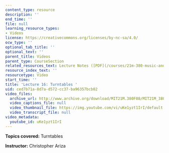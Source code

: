 ```yaml
---
content_type: resource
description: ''
end_time: ''
file: null
learning_resource_types:
- Videos
license: https://creativecommons.org/licenses/by-nc-sa/4.0/
ocw_type: ''
optional_tab_title: ''
optional_text: ''
parent_title: Videos
parent_type: CourseSection
related_resources_text: Lecture Notes ([PDF](/courses/21m-380-music-and-technology-contemporary-history-and-aesthetics-fall-2009/resources/mit21m_380f09_lec16))
resource_index_text: ''
resourcetype: Video
start_time: ''
title: 'Lecture 16: Turntables '
uid: ced7b71a-8d7a-d572-cc37-ba96357bcb02
video_files:
  archive_url: http://www.archive.org/download/MIT21M.380F08/MIT21M_380F09_lec16_300k.mp4
  video_captions_file: null
  video_thumbnail_file: https://img.youtube.com/vi/uKe1yzt1IrI/default.jpg
  video_transcript_file: null
video_metadata:
  youtube_id: uKe1yzt1IrI
---
```


**Topics covered:** Turntables

**Instructor:** Christopher Ariza

